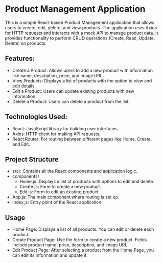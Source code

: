 # Product Management Application
This is a simple React-based Product Management application that allows users to create, edit, delete, and view products. The application uses Axios for HTTP requests and interacts with a mock API to manage product data. It provides functionality to perform CRUD operations (Create, Read, Update, Delete) on products.

## Features:
- Create a Product: Allows users to add a new product with information like name, description, price, and image URL.
- View Products: Displays a list of products with the option to view and edit details.
- Edit a Product: Users can update existing products with new information.
- Delete a Product: Users can delete a product from the list.

## Technologies Used:
- React: JavaScript library for building user interfaces.
- Axios: HTTP client for making API requests.
- React Router: For routing between different pages like Home, Create, and Edit.

## Project Structure
- src/: Contains all the React components and application logic.
- components/
   - Home.js: Displays a list of products with options to edit and delete.
   - Create.js: Form to create a new product.
   - Edit.js: Form to edit an existing product.
- App.js: The main component where routing is set up.
- index.js: Entry point of the React application.

## Usage
- Home Page: Displays a list of all products. You can edit or delete each product.
- Create Product Page: Use the form to create a new product. Fields include product name, price, description, and image URL.
- Edit Product Page: After selecting a product from the Home Page, you can edit its information and update it.